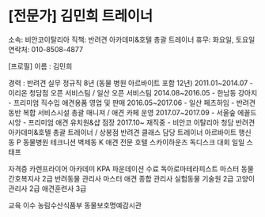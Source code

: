 # [전문가] 김민희 트레이너

소속: 비안코이탈리아
직책: 반려견 아카데미&호텔 총괄 트레이너
휴무: 화요일, 토요일
연락처: 010-8508-4877

[프로필]
이름 : 김민희
 
경력 : 반려견 실무 정규직 8년 (동물 병원 아르바이트 포함 12년)
2011.01~2014.07 - 이리온 청담점 오픈 서비스팀 / 일산 오픈 서비스팀
2014.08~2016.05 - 한남동 강아지 - 프리미엄 직수입 애견용품 영업 및 판매 
2016.05~2017.06 - 일산 페츠하임 - 반려견 동반 복합 서비스시설 총괄 매니져 / 애견 카페 운영
2017.07~2017.09 - 서울숲 에꼴드시앙 - 프리미엄 애견 유치원&샵 점장
2017.10~ 재직중 - 비안코 이탈리아 청담 반려견 아카데미&호텔 총괄 트레이너 / 상봉점 반려견 클래스 담당 트레이너
아르바이트 
행신동 P 동물병원 테크니션
벽제동 K 애견 전문 호텔
스카이하운즈 독디스크 대회 일일 스태프
 
자격증 
카렌프라이어 아카데미 KPA 파운데이션 수료
독아로마테라피스트 마스터
동물간호복지사 2급
반려동물 관리사 마스터
애견 종합 관리사 
실험동물 기술원 2급
고양이 관리사 2급
애견훈련사 3급
 
교육 이수
농림수산식품부 동물보호명예감시관 
 
